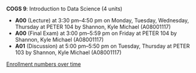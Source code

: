 **COGS 9**: Introduction to Data Science (4 units)

- **A00** (Lecture) at 3:30 pm–4:50 pm on Monday, Tuesday, Wednesday, Thursday at PETER 104 by Shannon, Kyle Michael (A08001117)
- **A00** (Final Exam) at 3:00 pm–5:59 pm on Friday at PETER 104 by Shannon, Kyle Michael (A08001117)
- **A01** (Discussion) at 5:00 pm–5:50 pm on Tuesday, Thursday at PETER 103 by Shannon, Kyle Michael (A08001117)

[Enrollment numbers over time](./COGS9.tsv)
